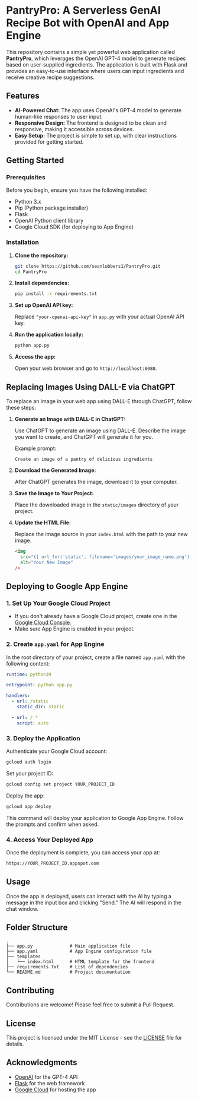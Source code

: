 # PantryPro: A Serverless GenAI Recipe Bot with OpenAI and App Engine

This repository contains a simple yet powerful web application called **PantryPro**, which leverages the OpenAI GPT-4 model to generate recipes based on user-supplied ingredients. The application is built with Flask and provides an easy-to-use interface where users can input ingredients and receive creative recipe suggestions.

## Features

- **AI-Powered Chat:** The app uses OpenAI's GPT-4 model to generate human-like responses to user input.
- **Responsive Design:** The frontend is designed to be clean and responsive, making it accessible across devices.
- **Easy Setup:** The project is simple to set up, with clear instructions provided for getting started.

## Getting Started

### Prerequisites

Before you begin, ensure you have the following installed:

- Python 3.x
- Pip (Python package installer)
- Flask
- OpenAI Python client library
- Google Cloud SDK (for deploying to App Engine)

### Installation

1. **Clone the repository:**

   ```bash
   git clone https://github.com/seanlubbers1/PantryPro.git
   cd PantryPro

   ```

2. **Install dependencies:**

   ```bash
   pip install -r requirements.txt
   ```

3. **Set up OpenAI API key:**

   Replace `"your-openai-api-key"` in `app.py` with your actual OpenAI API key.

4. **Run the application locally:**

   ```bash
   python app.py
   ```

5. **Access the app:**

   Open your web browser and go to `http://localhost:8080`.

## Replacing Images Using DALL-E via ChatGPT

To replace an image in your web app using DALL-E through ChatGPT, follow these steps:

1. **Generate an Image with DALL-E in ChatGPT:**

   Use ChatGPT to generate an image using DALL-E. Describe the image you want to create, and ChatGPT will generate it for you.

   Example prompt:

   ```text
   Create an image of a pantry of delicious ingredients
   ```

2. **Download the Generated Image:**

   After ChatGPT generates the image, download it to your computer.

3. **Save the Image to Your Project:**

   Place the downloaded image in the `static/images` directory of your project.

4. **Update the HTML File:**

   Replace the image source in your `index.html` with the path to your new image.

   ```html
   <img
     src="{{ url_for('static', filename='images/your_image_name.png') }}"
     alt="Your New Image"
   />
   ```

## Deploying to Google App Engine

### 1. Set Up Your Google Cloud Project

- If you don't already have a Google Cloud project, create one in the [Google Cloud Console](https://console.cloud.google.com/).
- Make sure App Engine is enabled in your project.

### 2. Create `app.yaml` for App Engine

In the root directory of your project, create a file named `app.yaml` with the following content:

```yaml
runtime: python39

entrypoint: python app.py

handlers:
  - url: /static
    static_dir: static

  - url: /.*
    script: auto
```

### 3. Deploy the Application

Authenticate your Google Cloud account:

```bash
gcloud auth login
```

Set your project ID:

```bash
gcloud config set project YOUR_PROJECT_ID
```

Deploy the app:

```bash
gcloud app deploy
```

This command will deploy your application to Google App Engine. Follow the prompts and confirm when asked.

### 4. Access Your Deployed App

Once the deployment is complete, you can access your app at:

```bash
https://YOUR_PROJECT_ID.appspot.com
```

## Usage

Once the app is deployed, users can interact with the AI by typing a message in the input box and clicking "Send." The AI will respond in the chat window.

## Folder Structure

```plaintext
.
├── app.py              # Main application file
├── app.yaml            # App Engine configuration file
├── templates
│   └── index.html      # HTML template for the frontend
├── requirements.txt    # List of dependencies
└── README.md           # Project documentation
```

## Contributing

Contributions are welcome! Please feel free to submit a Pull Request.

## License

This project is licensed under the MIT License - see the [LICENSE](https://opensource.org/licenses/MIT) file for details.

## Acknowledgments

- [OpenAI](https://openai.com/) for the GPT-4 API
- [Flask](https://flask.palletsprojects.com/) for the web framework
- [Google Cloud](https://cloud.google.com/) for hosting the app
